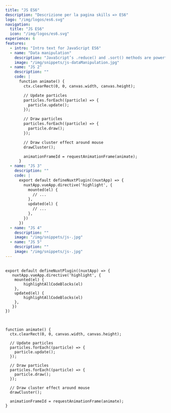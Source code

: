 ```yaml
---
title: "JS ES6"
description: "Descrizione per la pagina skills => ES6"
logo: "/img/logos/es6.svg"
navigation:
  title: "JS ES6"
  icon: "/img/logos/es6.svg"
experience: 6
features:
  - intro: "Intro text for JavaScript ES6"
  - name: "Data manipulation"
    description: "JavaScript’s .reduce() and .sort() methods are powerful for transforming and summarizing data from APIs. This example calculates the total salary of individuals over a certain age and sorts the data by salary for better insights. Such techniques are indispensable for building dashboards, reports, or analytics-driven applications."
    image: "/img/snippets/js-dataManipulation.jpg"
  - name: "JS 2"
    description: ""
    code: |
      function animate() {
        ctx.clearRect(0, 0, canvas.width, canvas.height);

        // Update particles
        particles.forEach((particle) => {
          particle.update();
        });

        // Draw particles
        particles.forEach((particle) => {
          particle.draw();
        });

        // Draw cluster effect around mouse
        drawCluster();

        animationFrameId = requestAnimationFrame(animate);
      }
  - name: "JS 3"
    description: ""
    code: |
      export default defineNuxtPlugin((nuxtApp) => {
        nuxtApp.vueApp.directive('highlight', {
          mounted(el) {
            // ...
          },
          updated(el) {
            // ...
          },
        })
      })
  - name: "JS 4"
    description: ""
    image: "/img/snippets/js-.jpg"
  - name: "JS 5"
    description: ""
    image: "/img/snippets/js-.jpg"
---
```

<pre v-highlight  class="feature1">
  <code> 
export default defineNuxtPlugin((nuxtApp) => {
   nuxtApp.vueApp.directive('highlight', {
    mounted(el) {
        highlightAllCodeBlocks(el)
    },
    updated(el) {
        highlightAllCodeBlocks(el)
    },
   })
})
  </code>
</pre>

<pre v-highlight  class="feature2">
  <code> 
function animate() {
  ctx.clearRect(0, 0, canvas.width, canvas.height);

  // Update particles
  particles.forEach((particle) => {
    particle.update();
  });

  // Draw particles
  particles.forEach((particle) => {
    particle.draw();
  });

  // Draw cluster effect around mouse
  drawCluster();

  animationFrameId = requestAnimationFrame(animate);
}
  </code>
</pre>